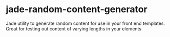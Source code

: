 # jade-random-content-generator
Jade utility to generate random content for use in your front end templates. Great for testing out content of varying lengths in your elements
